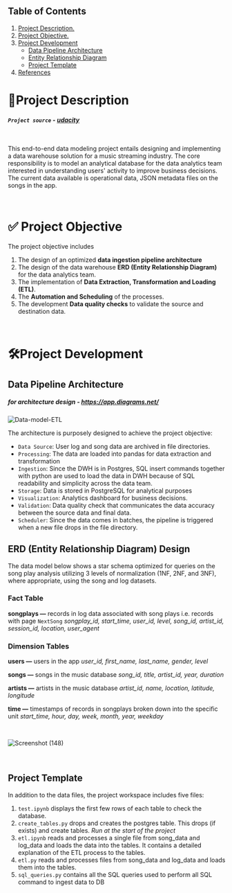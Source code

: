 
## Table of Contents
1. [ Project Description. ](#desc)
2. [ Project Objective. ](#obj)
3. [ Project Development](#dev)
    * [ Data Pipeline Architecture ](#dpa)
    * [ Entity Relationship Diagram ](#erd)
    * [ Project Template ](#pt)
4. [ References ](#ref)

[//]: # (I must include tools section and add tools images, check proper README design tutorial)


<a name="desc"></a>
# 📌Project Description

####  *`Project source` - [udacity](https://www.udacity.com/course/data-engineer-nanodegree--nd027?gclid=Cj0KCQjw54iXBhCXARIsADWpsG_BlcJSeJxX-UsroqSGrf8Hjb6KF3mnYvdS3kfU3juwMWFCgxkelAAaAgHbEALw_wcB&utm_campaign=12948014301_c_individuals_career&utm_campaign=12948014301_c_individuals&utm_keyword=udacity%20data%20engineering_e&utm_keyword=udacity%20data%20engineering_e&utm_medium=ads_r&utm_medium=ads_r&utm_source=gsem_brand&utm_source=gsem_brand&utm_term=127442640371&utm_term=127442640371)*
</br>

This end-to-end data modeling project entails designing and implementing a data warehouse solution for a music streaming industry. The core responsibility is to model an analytical database for the data analytics team interested in understanding users' activity to improve business decisions. The current data available is operational data, JSON metadata files on the songs in the app.

</br>

<a name='obj'></a>
# ✅ Project Objective

The project objective includes
1. The design of an optimized **data ingestion pipeline architecture** 
2. The design of the data warehouse **ERD (Entity Relationship Diagram)** for the data analytics team.
3. The implementation of **Data Extraction, Transformation and Loading (ETL)**.
4. The **Automation and Scheduling** of the processes.
5. The development **Data quality checks** to validate the source and destination data.
 
</br>

<a name='dev'></a>
# 🛠Project Development

<a name='dpa'></a>
## Data Pipeline Architecture
##### for architecture design -  https://app.diagrams.net/

![Data-model-ETL](https://user-images.githubusercontent.com/55639062/181859773-987d76e8-1158-440f-b8e5-9e7821f52cb2.png)

The architecture is purposely designed to achieve the project objective:
* `Data Source`: User log and song data are archived in file directories.
* `Processing`: The data are loaded into pandas for data extraction and transformation
* `Ingestion`: Since the DWH is in Postgres, SQL insert commands together with python are used to load the data in DWH because of SQL readability and simplicity across the data team.
* `Storage`: Data is stored in PostgreSQL for analytical purposes
* `Visualization`: Analytics dashboard for business decisions.
* `Validation`: Data quality check that communicates the data accuracy between the source data and final data.
* `Scheduler`: Since the data comes in batches, the pipeline is triggered when a new file drops in the file directory.

<a name='erd'></a>
## ERD (Entity Relationship Diagram) Design
The data model below shows a star schema optimized for queries on the song play analysis utilizing 3 levels of normalization (1NF, 2NF, and 3NF), where appropriate, using the song and log datasets.

### Fact Table
**songplays —** records in log data associated with song plays i.e. records with page `NextSong`
*songplay_id, start_time, user_id, level, song_id, artist_id, session_id, location, user_agent*

### Dimension Tables
**users —** users in the app
*user_id, first_name, last_name, gender, level*

**songs —** songs in the music database
*song_id, title, artist_id, year, duration*

**artists —** artists in the music database
*artist_id, name, location, latitude, longitude*

**time —** timestamps of records in songplays broken down into the specific unit
*start_time, hour, day, week, month, year, weekday*

</br>

![Screenshot (148)](https://user-images.githubusercontent.com/55639062/78468855-5e654300-7713-11ea-835a-54c1f0cdf048.png)


</br>

<a name='pt'></a>
## Project Template
In addition to the data files, the project workspace includes five files:
1. `test.ipynb` displays the first few rows of each table to check the database.
1. `create_tables.py` drops and creates the postgres table. This drops (if exists) and create tables. *Run at the start of the project*
1. `etl.ipynb` reads and processes a single file from song_data and log_data and loads the data into the tables. It contains a detailed explanation of the ETL process to the tables.
1. `etl.py` reads and processes files from song_data and log_data and loads them into the tables.
1. `sql_queries.py` contains all the SQL queries used to perform all SQL command to ingest data to DB